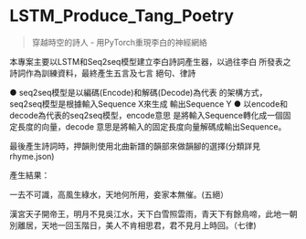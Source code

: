# LSTM_Produce_Tang_Poetry

>  穿越時空的詩人 - 用PyTorch重現李白的神經網絡

本專案主要以LSTM和Seq2seq模型建立李白詩詞產生器，以過往李白 所發表之詩詞作為訓練資料，最終產生五言及七言 絕句、律詩

● seq2seq模型是以編碼(Encode)和解碼(Decode)為代表 的架構方式，seq2seq模型是根據輸入Sequence X來生成 輸出Sequence Y
● 以encode和decode為代表的seq2seq模型，encode意思 是將輸入Sequence轉化成一個固定長度的向量，decode 意思是將輸入的固定長度向量解碼成輸出Sequence。

最後產生詩詞時，押韻則使用北曲新譜的韻部來做韻腳的選擇(分類詳見rhyme.json) 

產生結果：

一去不可識，高風生綠水，天地何所用，妾家本無催。(五絕）

漢宮天子開帝王，明月不見吳江水，天下白雪照雲雨，青天下有餘鳥啼，此地一朝別離居，天地一回玉階日，美人不肯相思君，君不見月上時回。（七律)
